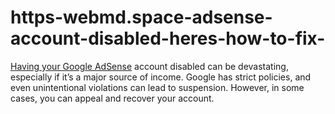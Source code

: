 # https-webmd.space-adsense-account-disabled-heres-how-to-fix-
[Having your Google AdSense](https://webmd.space/adsense-account-disabled-heres-how-to-fix/) account disabled can be devastating, especially if it’s a major source of income. Google has strict policies, and even unintentional violations can lead to suspension. However, in some cases, you can appeal and recover your account.
